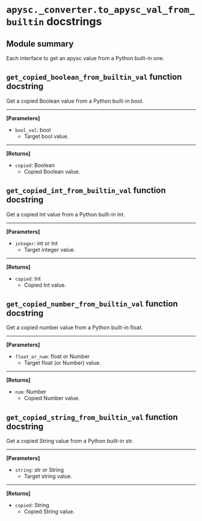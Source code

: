 # `apysc._converter.to_apysc_val_from_builtin` docstrings

## Module summary

Each interface to get an apysc value from a Python built-in one.

## `get_copied_boolean_from_builtin_val` function docstring

Get a copied Boolean value from a Python built-in bool.<hr>

**[Parameters]**

- `bool_val`: bool
  - Target bool value.

<hr>

**[Returns]**

- `copied`: Boolean
  - Copied Boolean value.

## `get_copied_int_from_builtin_val` function docstring

Get a copied Int value from a Python built-in int.<hr>

**[Parameters]**

- `integer`: int or Int
  - Target integer value.

<hr>

**[Returns]**

- `copied`: Int
  - Copied Int value.

## `get_copied_number_from_builtin_val` function docstring

Get a copied number value from a Python built-in float.<hr>

**[Parameters]**

- `float_or_num`: float or Number
  - Target float (or Number) value.

<hr>

**[Returns]**

- `num`: Number
  - Copied Number value.

## `get_copied_string_from_builtin_val` function docstring

Get a copied String value from a Python built-in str.<hr>

**[Parameters]**

- `string`: str or String
  - Target string value.

<hr>

**[Returns]**

- `copied`: String
  - Copied String value.